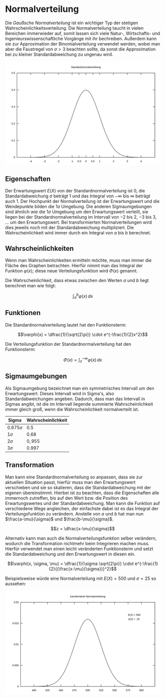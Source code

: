 # Normalverteilung

Die *Gaußsche Normalverteilung* ist ein wichtiger Typ der stetigen Wahrscheinlichkeitsverteilung. Die Normalverteilung taucht in vielen Bereichen immerwieder auf, somit lassen sich viele Natur-, Wirtschafts- und Ingenieurswissenschaftliche Vorgänge mit ihr bechreiben. Außerdem kann sie zur Approximation der Binomialverteilung verwendet werden, wobei man aber die Faustregel von $\sigma > 3$ beachten sollte, da sonst die Approximation bei zu kleiner Standardabweichung zu ungenau wird.

<img width="600" alt="Standardnormalverteilung" src="../assets/mathe/standard-normalverteilung.svg" />

## Eigenschaften

Der Erwartungswert $E(X)$ von der Standardnormalverteilung ist $0$, die Standardabweichung $\sigma$ beträgt $1$ und das Integral von $-\infty$ bis $\infty$ beträgt auch $1$. Der Hochpunkt der Normalverteilung ist der Erwartungswert und die Wendepunkte bilden die $1 \sigma$ Umgebung. Die anderen Sigmaumgebungen sind ähnlich wie die $1 \sigma$ Umgebung um den Erwartungswert verteilt, sie liegen bei der Standardnormalverteilung im Intervall von $-2$ bis $2$, $-3$ bis $3$, ... um den Erwartungswert. Bei transformierten Normalverteilungen wird dies jeweils noch mit der Standardabweichung multipliziert. Die Wahrscheinlichkeit wird immer durch ein Integral von $a$ bis $b$ berechnet.

## Wahrscheinlichkeiten

Wenn man Wahrscheinlichkeiten ermitteln möchte, muss man immer die Fläche des Graphen betrachten. Hierfür nimmt man das Integral der Funktion $\varphi(x)$; diese neue Verteilungsfunktion wird $\Phi(x)$ genannt.

Die Wahrscheinlichkeit, dass etwas zwischen den Werten $a$ und $b$ liegt berechnet man wie folgt:

$$\int_{a}^{b} \varphi(x)\,dx$$

## Funktionen

Die Standardnormalverteilung lautet hat den Funktionsterm:

$$\varphi(x) = \dfrac{1}{\sqrt{2\pi}} \cdot e^{-\frac{1}{2}x^2}$$

Die Verteilungsfunktion der Standardnormalverteilung hat den Funktionsterm:

$$\Phi(x) = \int_{z}^{-\infty} \varphi(x)\, dx$$

## Sigmaumgebungen

Als Sigmaumgebung bezeichnet man ein symmetrisches Intervall um den Erwartungswert. Dieses Intervall wird in Sigma's, also Standardabweichungen angeben. Dadurch, dass man das Intervall in Sigmas angibt, ist die im Intervall liegende summierte Wahrscheinlichkeit immer gleich groß, wenn die Wahrscheinlichkeit normalverteilt ist.

| Sigma          | Wahrscheinlichkeit |
| -------------- | ------------------ |
| $0.675 \sigma$ | $0.5$              |
| $1 \sigma$     | $0.68$             |
| $2 \sigma$     | $0,955$            |
| $3 \sigma$     | $0.997$            |

## Transformation

Man kann eine Standardnormalverteilung so anpassen, dass sie zur aktuellen Situation passt, hierfür muss man den Erwartungswert verschieben und sie so skalieren, dass die Standardabweichung mit der eigenen übereinstimmt. Hierbei ist zu beachten, dass die Eigenschaften alle immernoch zutreffen, bis auf den Wert bzw. die Position des Erwartungswertes und der Standardabweichung. Man kann die Funktion auf verschiedene Wege angleichen, der einfachste dabei ist es das Integral der Verteilungsfunktion zu verändern. Anstelle von $a$ und $b$ hat man nun $\frac{a-\mu}{\sigma}$ und $\frac{b-\mu}{\sigma}$.

$$z = \dfrac{x-\mu}{\sigma}$$

Alternativ kann man auch die Normalverteilungsfunktion selber verändern, wodurch die Transformation nichtmehr beim Integrieren machen muss. Hierfür verwendet man einen leicht veränderten Funktionsterm und setzt die Standardabweichung und den Erwartungswert in diesen ein.

$$\varphi(x, \sigma, \mu) = \dfrac{1}{\sigma \sqrt{2\pi}} \cdot e^{-\frac{1}{2}{(\frac{x-\mu}{\sigma})}^2}$$

Beispielsweise würde eine Normalverteilung mit $E(X) = 500$ und $\sigma = 25$ so aussehen:

<img width="600" alt="transformierte Normalverteilung" src="../assets/mathe/transformierte-normalverteilung.svg" />